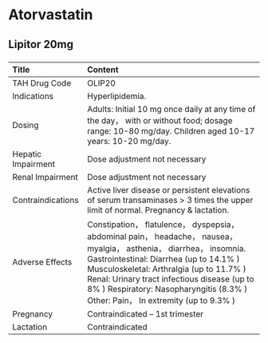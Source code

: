 # Atorvastatin

## Lipitor 20mg

##### 

| Title              | Content                                                                                                                                                                                                                                                                                                                                       |
|:-------------------|:----------------------------------------------------------------------------------------------------------------------------------------------------------------------------------------------------------------------------------------------------------------------------------------------------------------------------------------------|
| TAH Drug Code      | OLIP20                                                                                                                                                                                                                                                                                                                                        |
| Indications        | Hyperlipidemia.                                                                                                                                                                                                                                                                                                                               |
| Dosing             | Adults: Initial 10 mg once daily at any time of the day， with or without food; dosage range: 10-80 mg/day. Children aged 10-17 years: 10-20 mg/day.                                                                                                                                                                                          |
| Hepatic Impairment | Dose adjustment not necessary                                                                                                                                                                                                                                                                                                                 |
| Renal Impairment   | Dose adjustment not necessary                                                                                                                                                                                                                                                                                                                 |
| Contraindications  | Active liver disease or persistent elevations of serum transaminases > 3 times the upper limit of normal. Pregnancy & lactation.                                                                                                                                                                                                              |
| Adverse Effects    | Constipation， flatulence， dyspepsia， abdominal pain， headache， nausea， myalgia， asthenia， diarrhea， insomnia. Gastrointestinal: Diarrhea (up to 14.1% ) Musculoskeletal: Arthralgia (up to 11.7% ) Renal: Urinary tract infectious disease (up to 8% ) Respiratory: Nasopharyngitis (8.3% ) Other: Pain， In extremity (up to 9.3% ) |
| Pregnancy          | Contraindicated – 1st trimester                                                                                                                                                                                                                                                                                                               |
| Lactation          | Contraindicated                                                                                                                                                                                                                                                                                                                               |

